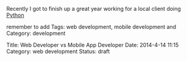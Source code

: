 

Recently I got to finish up a great year working for a local client doing [Python](http://python.org)


remember to add Tags: web development, mobile development
and Category: development

Title: Web Developer vs Mobile App Developer
Date: 2014-4-14 11:15
Category: web development
Status: draft
